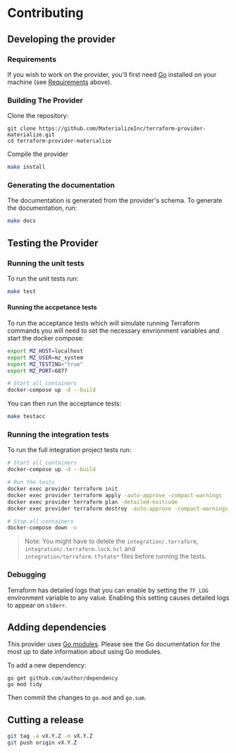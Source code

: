 # Contributing

## Developing the provider

### Requirements

If you wish to work on the provider, you'll first need
[Go](http://www.golang.org) installed on your machine (see
[Requirements](#requirements) above).

### Building The Provider

Clone the repository:

```
git clone https://github.com/MaterializeInc/terraform-provider-materialize.git
cd terraform-provider-materialize
```

Compile the provider

```bash
make install
```

### Generating the documentation

The documentation is generated from the provider's schema. To generate the documentation, run:

```bash
make docs
```

## Testing the Provider

### Running the unit tests

To run the unit tests run:

```bash
make test
```

#### Running the accpetance tests

To run the acceptance tests which will simulate running Terraform commands you will need to set the necessary envrionment variables and start the docker compose:

```bash
export MZ_HOST=localhost
export MZ_USER=mz_system
export MZ_TESTING="true"
export MZ_PORT=6877

# Start all containers
docker-compose up -d --build
```

You can then run the acceptance tests:

```bash
make testacc
```

### Running the integration tests

To run the full integration project tests run:

```bash
# Start all containers
docker-compose up -d --build

# Run the tests
docker exec provider terraform init
docker exec provider terraform apply -auto-approve -compact-warnings
docker exec provider terraform plan -detailed-exitcode
docker exec provider terraform destroy -auto-approve -compact-warnings

# Stop all containers
docker-compose down -v
```

> Note: You might have to delete the `integration/.terraform`, `integration/.terraform.lock.hcl` and `integration/terraform.tfstate*` files before running the tests.

### Debugging
Terraform has detailed logs that you can enable by setting the `TF_LOG` environment variable to any value. Enabling this setting causes detailed logs to appear on `stderr`.

## Adding dependencies

This provider uses [Go modules](https://github.com/golang/go/wiki/Modules).
Please see the Go documentation for the most up to date information about using
Go modules.

To add a new dependency:

```
go get github.com/author/dependency
go mod tidy
```

Then commit the changes to `go.mod` and `go.sum`.

## Cutting a release

```bash
git tag -a vX.Y.Z -m vX.Y.Z
git push origin vX.Y.Z
```

[Materialize]: https://materialize.com
